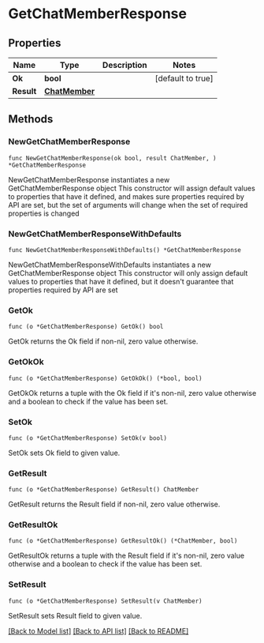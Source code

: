 # GetChatMemberResponse

## Properties

Name | Type | Description | Notes
------------ | ------------- | ------------- | -------------
**Ok** | **bool** |  | [default to true]
**Result** | [**ChatMember**](ChatMember.md) |  | 

## Methods

### NewGetChatMemberResponse

`func NewGetChatMemberResponse(ok bool, result ChatMember, ) *GetChatMemberResponse`

NewGetChatMemberResponse instantiates a new GetChatMemberResponse object
This constructor will assign default values to properties that have it defined,
and makes sure properties required by API are set, but the set of arguments
will change when the set of required properties is changed

### NewGetChatMemberResponseWithDefaults

`func NewGetChatMemberResponseWithDefaults() *GetChatMemberResponse`

NewGetChatMemberResponseWithDefaults instantiates a new GetChatMemberResponse object
This constructor will only assign default values to properties that have it defined,
but it doesn't guarantee that properties required by API are set

### GetOk

`func (o *GetChatMemberResponse) GetOk() bool`

GetOk returns the Ok field if non-nil, zero value otherwise.

### GetOkOk

`func (o *GetChatMemberResponse) GetOkOk() (*bool, bool)`

GetOkOk returns a tuple with the Ok field if it's non-nil, zero value otherwise
and a boolean to check if the value has been set.

### SetOk

`func (o *GetChatMemberResponse) SetOk(v bool)`

SetOk sets Ok field to given value.


### GetResult

`func (o *GetChatMemberResponse) GetResult() ChatMember`

GetResult returns the Result field if non-nil, zero value otherwise.

### GetResultOk

`func (o *GetChatMemberResponse) GetResultOk() (*ChatMember, bool)`

GetResultOk returns a tuple with the Result field if it's non-nil, zero value otherwise
and a boolean to check if the value has been set.

### SetResult

`func (o *GetChatMemberResponse) SetResult(v ChatMember)`

SetResult sets Result field to given value.



[[Back to Model list]](../README.md#documentation-for-models) [[Back to API list]](../README.md#documentation-for-api-endpoints) [[Back to README]](../README.md)



